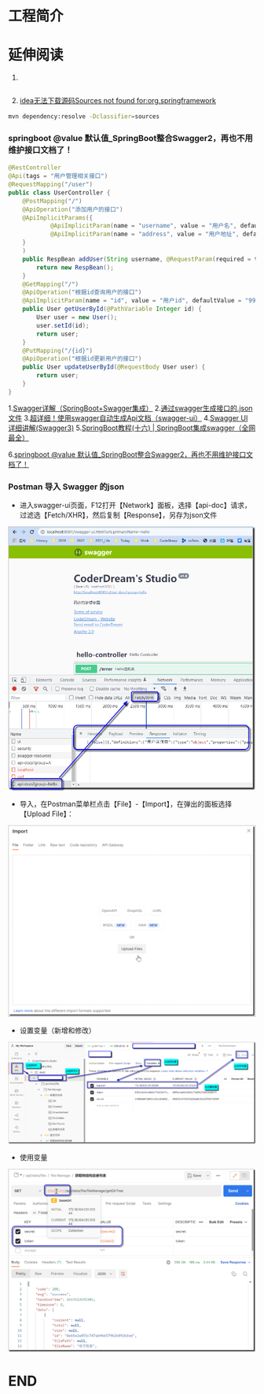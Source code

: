 # 工程简介



# 延伸阅读

1. []()

```xml


```





2. [idea无法下载源码Sources not found for:org.springframework](https://blog.csdn.net/weixin_43183496/article/details/117388567)

```sh
mvn dependency:resolve -Dclassifier=sources
```



### springboot @value 默认值_SpringBoot整合Swagger2，再也不用维护接口文档了！

```java
@RestController
@Api(tags = "用户管理相关接口")
@RequestMapping("/user")
public class UserController {
    @PostMapping("/")
    @ApiOperation("添加用户的接口")
    @ApiImplicitParams({
            @ApiImplicitParam(name = "username", value = "用户名", defaultValue = "李四"),
            @ApiImplicitParam(name = "address", value = "用户地址", defaultValue = "深圳", required = true)
    }
    )
    public RespBean addUser(String username, @RequestParam(required = true) String address) {
        return new RespBean();
    }
    @GetMapping("/")
    @ApiOperation("根据id查询用户的接口")
    @ApiImplicitParam(name = "id", value = "用户id", defaultValue = "99", required = true)
    public User getUserById(@PathVariable Integer id) {
        User user = new User();
        user.setId(id);
        return user;
    }
    @PutMapping("/{id}")
    @ApiOperation("根据id更新用户的接口")
    public User updateUserById(@RequestBody User user) {
        return user;
    }
}
```





1.[Swagger详解（SpringBoot+Swagger集成）](https://blog.csdn.net/ai_miracle/article/details/82709949)
2.[通过swagger生成接口的.json文件](https://blog.csdn.net/qq_41955582/article/details/107540368)
3.[超详细！使用swagger自动生成Api文档（swagger-ui）](https://blog.csdn.net/zhanggonglalala/article/details/98070986)
4.[Swagger UI 详细讲解(Swagger3)](https://blog.csdn.net/ljcgit/article/details/86608039)
5.[SpringBoot教程(十六) | SpringBoot集成swagger（全网最全）](https://blog.csdn.net/lsqingfeng/article/details/123678701)

6.[springboot @value 默认值_SpringBoot整合Swagger2，再也不用维护接口文档了！](https://blog.csdn.net/weixin_39757122/article/details/111395501)



### Postman 导入 Swagger 的json

* 进入swagger-ui页面，F12打开【Network】面板，选择【api-doc】请求，过滤选【Fetch/XHR】，然后复制【Response】，另存为json文件

 ![image-20220712162141082](image\image-20220712162141082.png)

* 导入，在Postman菜单栏点击【File】-【Import】，在弹出的面板选择【Upload File】：

![image-20220712161927711](image\image-20220712161754593.png)

* 设置变量（新增和修改）

![image-20220712163818996](image\image-20220712163416487.png)

* 使用变量

![image-20220712163625471](image\image-20220712163625471.png)







# END

